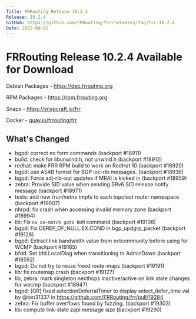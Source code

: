```yaml
---
Title: FRRouting Release 10.2.4
Release: 10.2.4
GitHub: https://github.com/FRRouting/frr/releases/tag/frr-10.2.4
Date: 2025-08-02
---
```


FRRouting Release 10.2.4 Available for Download
===============================================

Debian Packages - https://deb.frrouting.org

RPM Packages - https://rpm.frrouting.org

Snaps - https://snapcraft.io/frr

Docker - [quay.io/frrouting/frr](https://quay.io/repository/frrouting/frr/manifest/sha256:db750084f9ef4a2e4f7f9c4132cf7df25e86ba084ac1d8808a28f81c5698b48f)

## What's Changed

* bgpd: correct no form commands (backport #18911)
* build: check for libunwind.h, not unwind.h (backport #18912)
* redhat: make FRR RPM build to work on RedHat 10 (backport #18920)
* bgpd: use AS4B format for BGP loc-rib messages. (backport #18936)
* bgpd: Force adj-rib-out updates if MRAI is kicked in (backport #18959)
* zebra: Provide SID value when sending SRv6 SID release notify message (backport #18971)
* tests: add new /run/netns tmpfs to each topotest router namespace (backport #19007)
* nhrpd: fix crash when accessing invalid memory zone (backport #18994)
* lib: Fix `no on-match goto NUM` command (backport #19108)
* bgpd: Fix DEREF_OF_NULL.EX.COND in bgp_updgrp_packet (backport #19126)
* bgpd: Extract link bandwidth value from extcommunity before using for WCMP (backport #19165)
* bfdd: Set bfd.LocalDiag when transitioning to AdminDown (backport #18592)
* bgpd: Do not try to reuse freed route-maps (backport #19191)
* lib: fix routemap crash (backport #19127)
* lib, zebra: mark singleton nexthops inactive/active on link state changes for wecmp (backport #18947)
* bgpd: [GR] fixed selectionDeferralTimer to display select_defer_time val by @ton31337 in https://github.com/FRRouting/frr/pull/19284
* zebra: Fix buffer overflows found by fuzzing. (backport #19303)
* lib: compute link-state zapi message size (backport #19290)

